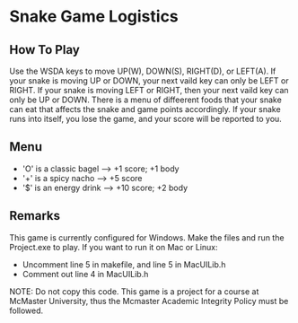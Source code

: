 # Snake Game Logistics

## How To Play
Use the WSDA keys to move UP(W), DOWN(S), RIGHT(D), or LEFT(A). If your snake is moving UP or DOWN, your next vaild key can only be LEFT or RIGHT. If your snake is moving LEFT or RIGHT, then your next vaild key can only be UP or DOWN. There is a menu of diffeerent foods that your snake can eat that affects the snake and game points accordingly. If your snake runs into itself, you lose the game, and your score will be reported to you. 

## Menu
 - 'O' is a classic bagel --> +1 score; +1 body
 - '+' is a spicy nacho --> +5 score
 - '$' is an energy drink --> +10 score; +2 body


## Remarks
This game is currently configured for Windows. Make the files and run the Project.exe to play. If you want to run it on Mac or Linux:
 - Uncomment line 5 in makefile, and line 5 in MacUILib.h
 - Comment out line 4 in MacUILib.h

NOTE: Do not copy this code. This game is a project for a course at McMaster University, thus the Mcmaster Academic Integrity Policy must be followed. 